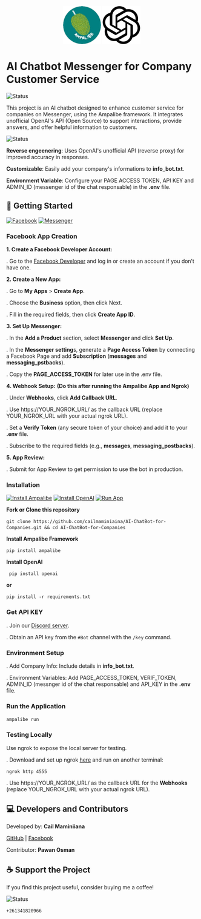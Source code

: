 <div align="center">
  <img src="https://github.com/cailmaminiaina/AI-ChatBot-for-Companies/blob/main/assets/public/ampalibe.png" alt="Ampalibe" width="100"/>
  <img src="https://github.com/cailmaminiaina/AI-ChatBot-for-Companies/blob/main/assets/public/ChatGPT-Logo.svg.png" alt="Openai's AI" width="100"/>
</div>

# **AI Chatbot Messenger for Company Customer Service**

![Status](https://img.shields.io/badge/status-running-brightgreen?style=for-the-badge)

This project is an AI chatbot designed to enhance customer service for companies on Messenger, using the Ampalibe framework. It integrates unofficial OpenAI's API (Open Source) to support interactions, provide answers, and offer helpful information to customers.


![Status](https://img.shields.io/badge/FEATURES-red?style=for-the-badge)

**Reverse engeenering**: Uses OpenAI's unofficial API (reverse proxy) for improved accuracy in responses.

**Customizable**: Easily add your company's informations to **info_bot.txt**.

**Environment Variable**: Configure your PAGE ACCESS TOKEN, API KEY and ADMIN_ID (messenger id of the chat responsable) in the **.env** file.


## **🚀 Getting Started**

[![Facebook](https://img.shields.io/badge/Facebook-blue?style=for-the-badge)](https://developers.facebook.com/)
[![Messenger](https://img.shields.io/badge/Messenger-purple?style=for-the-badge)](https://developers.facebook.com/docs/messenger-platform/getting-started/app-setup)

### **Facebook App Creation**

**1. Create a Facebook Developer Account:**

  . Go to the [Facebook Developer](https://developers.facebook.com/) and log in or create an account if you don’t have one.
    
**2. Create a New App:**

        
  . Go to **My Apps** > **Create App**.
  
  . Choose the **Business** option, then click Next.
  
  . Fill in the required fields, then click **Create App ID**.

**3. Set Up Messenger:**

  . In the **Add a Product** section, select **Messenger** and click **Set Up**.
  
  . In the **Messenger setting**s, generate a **Page Access Token** by connecting a Facebook Page and add **Subscription** (**messages** and **messaging_pstbacks**).
  
  . Copy the **PAGE_ACCESS_TOKEN** for later use in the .env file.

**4. Webhook Setup:**
**(Do this after running the Ampalibe App and Ngrok)**

  . Under **Webhooks**, click **Add Callback URL**.
  
  . Use https://YOUR_NGROK_URL/ as the callback URL (replace YOUR_NGROK_URL with your actual ngrok URL).
  
  . Set a **Verify Token** (any secure token of your choice) and add it to your **.env** file.
  
  . Subscribe to the required fields (e.g., **messages**, **messaging_postbacks**).

**5. App Review:**

  . Submit for App Review to get permission to use the bot in production.

### **Installation**

[![Install Ampalibe](https://img.shields.io/badge/Install-Ampalibe-blue?style=for-the-badge)](https://pypi.org/project/ampalibe/)
[![Install OpenAI](https://img.shields.io/badge/OpenAI-white?style=for-the-badge)](https://pypi.org/project/openai/)
[![Run App](https://img.shields.io/badge/Run-App-brightgreen?style=for-the-badge)](#)

**Fork or Clone this repository**

    git clone https://github.com/cailmaminiaina/AI-ChatBot-for-Companies.git && cd AI-ChatBot-for-Companies
    
**Install Ampalibe Framework**

    pip install ampalibe
    
**Install OpenAI**

     pip install openai

**or**

    pip install -r requirements.txt
     
### **Get API KEY**

. Join our [Discord server](https://discord.pawan.krd).

. Obtain an API key from the `#Bot` channel with the `/key` command.
   
### **Environment Setup**

. Add Company Info: Include details in **info_bot.txt**.

. Environment Variables: Add PAGE_ACCESS_TOKEN, VERIF_TOKEN, ADMIN_ID (messnger id of the chat responsable) and API_KEY in the **.env** file.

### **Run the Application**

    ampalibe run

### **Testing Locally**

Use ngrok to expose the local server for testing.

. Download and set up ngrok [here](https://ngrok.com/) and run on another terminal:

    ngrok http 4555
    
. Use https://YOUR_NGROK_URL/ as the callback URL for the **Webhooks** (replace YOUR_NGROK_URL with your actual ngrok URL).

## **💻 Developers and Contributors**

Developed by: **Cail Maminiiana**

[GitHub](https://github.com/maminiainalaic) | [Facebook](https://facebook.com/yvanecail.0)

Contributor: **Pawan Osman**

## **☕ Support the Project**

If you find this project useful, consider buying me a coffee!

![Status](https://img.shields.io/badge/TaptapSend-darkgreen)

    +261341820966
